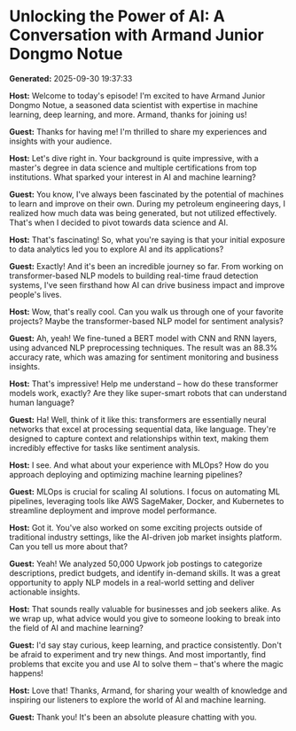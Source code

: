 # Unlocking the Power of AI: A Conversation with Armand Junior Dongmo Notue

**Generated:** 2025-09-30 19:37:33

**Host:** Welcome to today's episode! I'm excited to have Armand Junior Dongmo Notue, a seasoned data scientist with expertise in machine learning, deep learning, and more. Armand, thanks for joining us!

**Guest:** Thanks for having me! I'm thrilled to share my experiences and insights with your audience.

**Host:** Let's dive right in. Your background is quite impressive, with a master's degree in data science and multiple certifications from top institutions. What sparked your interest in AI and machine learning?

**Guest:** You know, I've always been fascinated by the potential of machines to learn and improve on their own. During my petroleum engineering days, I realized how much data was being generated, but not utilized effectively. That's when I decided to pivot towards data science and AI.

**Host:** That's fascinating! So, what you're saying is that your initial exposure to data analytics led you to explore AI and its applications?

**Guest:** Exactly! And it's been an incredible journey so far. From working on transformer-based NLP models to building real-time fraud detection systems, I've seen firsthand how AI can drive business impact and improve people's lives.

**Host:** Wow, that's really cool. Can you walk us through one of your favorite projects? Maybe the transformer-based NLP model for sentiment analysis?

**Guest:** Ah, yeah! We fine-tuned a BERT model with CNN and RNN layers, using advanced NLP preprocessing techniques. The result was an 88.3% accuracy rate, which was amazing for sentiment monitoring and business insights.

**Host:** That's impressive! Help me understand – how do these transformer models work, exactly? Are they like super-smart robots that can understand human language?

**Guest:** Ha! Well, think of it like this: transformers are essentially neural networks that excel at processing sequential data, like language. They're designed to capture context and relationships within text, making them incredibly effective for tasks like sentiment analysis.

**Host:** I see. And what about your experience with MLOps? How do you approach deploying and optimizing machine learning pipelines?

**Guest:** MLOps is crucial for scaling AI solutions. I focus on automating ML pipelines, leveraging tools like AWS SageMaker, Docker, and Kubernetes to streamline deployment and improve model performance.

**Host:** Got it. You've also worked on some exciting projects outside of traditional industry settings, like the AI-driven job market insights platform. Can you tell us more about that?

**Guest:** Yeah! We analyzed 50,000 Upwork job postings to categorize descriptions, predict budgets, and identify in-demand skills. It was a great opportunity to apply NLP models in a real-world setting and deliver actionable insights.

**Host:** That sounds really valuable for businesses and job seekers alike. As we wrap up, what advice would you give to someone looking to break into the field of AI and machine learning?

**Guest:** I'd say stay curious, keep learning, and practice consistently. Don't be afraid to experiment and try new things. And most importantly, find problems that excite you and use AI to solve them – that's where the magic happens!

**Host:** Love that! Thanks, Armand, for sharing your wealth of knowledge and inspiring our listeners to explore the world of AI and machine learning.

**Guest:** Thank you! It's been an absolute pleasure chatting with you.

